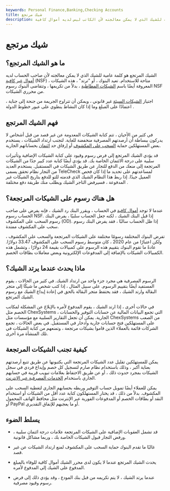 ```yaml
---
keywords: Personal Finance,Banking,Checking Accounts
title: شيك مرتجع
description: الشيك المرتجع هو لغة عامية للشيك الذي لا يمكن معالجته لأن الكاتب ليس لديه أموال كافية.
---
```


# شيك مرتجع
## ما هو الشيك المرتجع؟

الشيك المرتجع هو كلمة عامية للشيك الذي لا يمكن معالجته لأن صاحب الحساب لديه [أموال](/nsf) [غير كافية](/nsf) (NSF) متاحة للاستخدام. تعيد البنوك ، أو "ترتد" ، هذه الشيكات ، المعروفة أيضًا باسم [الشيكات المطاطية](/rubbercheck) ، بدلاً من تكريمها ، وتتقاضى البنوك رسوم NSF من محرري الشيكات.

اجتياز [الشيكات السيئة](/bad-check) غير قانوني ، ويمكن أن تتراوح الجريمة من جنحة إلى جناية ، اعتمادًا على المبلغ وما إذا كان النشاط ينطوي على عبور خطوط الدولة .

## فهم الشيك المرتجع

في كثير من الأحيان ، تتم كتابة الشيكات المعدومة عن غير قصد من قبل أشخاص لا يدركون ببساطة أن أرصدتهم المصرفية منخفضة للغاية. لتجنب ارتداد الشيكات ، يستخدم بعض المستهلكين حماية [السحب على المكشوف](/overdraft) أو إرفاق حد [ائتمان](/lineofcredit) بحساباتهم الجارية.

قد يؤدي الشيك المرتجع إلى فرض رسوم وقيود على كتابة الشيكات الإضافية وتأثيرات سلبية على درجة الائتمان الخاصة بك. قد يؤدي أيضًا كتابة عدد كبير جدًا من الشيكات المرتجعة إلى منعك من الدفع للتجار عن طريق الشيكات في المستقبل. يستخدم العديد من التجار نظام تحقق يسمى TeleCheck لمساعدتهم على تحديد ما إذا كان فحص العميل جيدًا. إذا ربط هذا النظام الشيك الذي قدمته للتو للدفع بتاريخ الشيكات غير المدفوعة ، فسيرفض التاجر الشيك ويطلب منك طريقة دفع مختلفة .

## هل هناك رسوم على الشيكات المرتجعة؟

عندما لا توجد [أموال كافية](/nsf) في الحساب ، ويقرر البنك رد الشيك ، فإنه يفرض على صاحب الحساب رسوم NSF. إذا قبل البنك الشيك ، لكنه جعل الحساب سلبيًا ، يفرض البنك رسوم السحب على المكشوف (OD). إذا ظل الحساب سالبًا ، فقد يفرض البنك رسوم سحب على المكشوف ممتدة.

تفرض البنوك المختلفة رسومًا مختلفة على الشيكات المرتجعة والسحب على المكشوف ، ولكن اعتبارًا من عام 2020 ، كان متوسط رسوم السحب على المكشوف 33.47 دولارًا. عادةً ما تقوم البنوك بتقييم هذه الرسوم على كمبيالات بقيمة 24 دولارًا ، وتشمل هذه الكمبيالات الشيكات بالإضافة إلى المدفوعات الإلكترونية وبعض معاملات بطاقات الخصم.

## ماذا يحدث عندما يرتد الشيك؟

الرسوم المصرفية هي مجرد جزء واحد من ارتداد الشيك. في كثير من الحالات ، يقوم المستفيد أيضًا بتقييم الرسوم. على سبيل المثال ، إذا كتب شخص ما شيكًا إلى متجر البقالة وارتد الشيك ، فقد يحتفظ متجر البقالة بالحق في إعادة إيداع الشيك مع رسوم الشيك المرتجع.

في حالات أخرى ، إذا ارتد الشيك ، يقوم المدفوع لأمره بالإبلاغ عن المشكلة لمكاتب الخصم مثل ChexSystems ، التي تجمع البيانات المالية عن حسابات التوفير والحسابات الجارية. يمكن أن تجعل التقارير السلبية مع مؤسسات مثل ChexSystems من الصعب على المستهلكين فتح حسابات جارية وادخار في المستقبل. في بعض الحالات ، تجمع الشركات قائمة بالعملاء الذين قاموا بشيكات مرتجعة ، وتمنعهم من كتابة الشيكات في تلك المنشأة مرة أخرى.

## كيفية تجنب الشيكات المرتجعة

يمكن للمستهلكين تقليل عدد الشيكات المرتجعة التي يكتبونها عن طريق تتبع أرصدتهم بعناية أكبر ، وذلك باستخدام نظام صارم لتسجيل كل خصم وإيداع فردي في سجل الشيكات بمجرد حدوث ذلك ، أو عن طريق الاحتفاظ بعلامات تبويب قريبة في حسابهم الجاري باستخدام [الخدمات المصرفية عبر الإنترنت](/onlinebanking).

يمكن للعملاء أيضًا تمويل حساب التوفير وربطه بحسابهم الجاري لتغطية السحب على المكشوف. بدلاً من ذلك ، قد يختار المستهلكون كتابة عدد أقل من الشيكات أو استخدام النقد أو بطاقات الخصم أو المدفوعات الفورية عبر الإنترنت مثل محافظ الهاتف المحمول أو PayPal أو ما يعجبهم للإنفاق التقديري.

## يسلط الضوء

- قد تشمل العقوبات الإضافية على الشيكات المرتجعة علامات درجة ائتمان سلبية ، ورفض التجار قبول الشيكات الخاصة بك ، وربما مشاكل قانونية.

- غالبًا ما تقدم البنوك حماية السحب على المكشوف لمنع ارتداد الشيكات عن غير قصد.

- يحدث الشيك المرتجع عندما لا يكون لدى محرر الشيك أموال كافية للوفاء بالمبلغ المدفوع على الشيك إلى المدفوع لأمره.

- عندما يرتد الشيك ، لا يتم تكريمه من قبل بنك المودع ، وقد يؤدي ذلك إلى فرض رسوم وقيود مصرفية.


